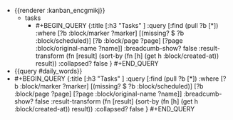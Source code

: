 - {{renderer :kanban_encgmikj}}
	- tasks
		- #+BEGIN_QUERY
		  {:title [:h3 "Tasks" ]
		  :query [:find (pull ?b [*])
		  :where
		    [?b :block/marker ?marker]
		    [(missing? $ ?b :block/scheduled)]
		    [?b :block/page ?page]
		    [?page :block/original-name ?name]]
		  :breadcumb-show? false
		  :result-transform (fn [result]
		  (sort-by (fn [h]
		  (get h :block/created-at)) result))
		  :collapsed? false
		  }
		  #+END_QUERY
- {{query #daily_words}}
- #+BEGIN_QUERY
  {:title [:h3 "Tasks" ]
  :query [:find (pull ?b [*])
  :where
    [?b :block/marker ?marker]
    [(missing? $ ?b :block/scheduled)]
    [?b :block/page ?page]
    [?page :block/original-name ?name]]
  :breadcumb-show? false
  :result-transform (fn [result]
  (sort-by (fn [h]
  (get h :block/created-at)) result))
  :collapsed? false
  }
  #+END_QUERY